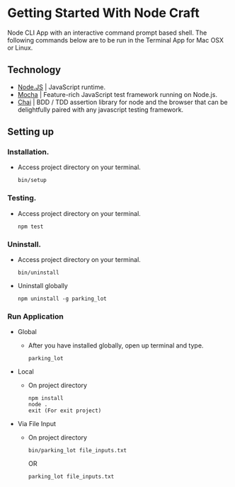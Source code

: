 # Getting Started With Node Craft

Node CLI App with an interactive command prompt based shell. The following
commands below are to be run in the Terminal App for Mac OSX or Linux.

## Technology

- [Node.JS](https://nodejs.org/en/) | JavaScript runtime.
- [Mocha](https://mochajs.org/) | Feature-rich JavaScript test framework running
  on Node.js.
- [Chai](https://www.chaijs.com/) | BDD / TDD assertion library for node and the
  browser that can be delightfully paired with any javascript testing framework.

## Setting up

### Installation.

- Access project directory on your terminal.

      bin/setup

### Testing.

- Access project directory on your terminal.

      npm test

### Uninstall.

- Access project directory on your terminal.

      bin/uninstall

- Uninstall globally

      npm uninstall -g parking_lot

### Run Application

- Global

  - After you have installed globally, open up terminal and type.

        parking_lot

- Local

  - On project directory

        npm install
        node .
        exit (For exit project)

- Via File Input

  - On project directory

        bin/parking_lot file_inputs.txt

    OR

        parking_lot file_inputs.txt
